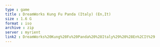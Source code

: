 ```yaml
---
type : game
title : DreamWorks Kung Fu Panda (Italy) (En,It)
size : 1.6 G
format : iso
archive : zip
server : myrient
link2 : DreamWorks%20Kung%20Fu%20Panda%20%28Italy%29%20%28En%2CIt%29
---
```


